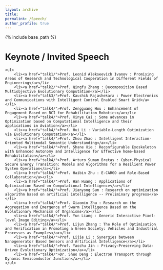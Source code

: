 ```yaml
---
layout: archive
title: 
permalink: /Speech/
author_profile: true
---
```


{% include base_path %}

<div class="speech-container">
    <h1>Keynote / Invited Speech</h1>

    <ul>
        <li><a href="talk1/">Prof. Leonid Alekseevich Ivanov : Promising Areas of Research and Technological Cooperation in Different Fields of Engineering</a></li>
        <li><a href="talk2/">Prof. Qingfu Zhang : Decomposition Based Multiobjective Evolutionary Computation</a></li>
        <li><a href="talk3/">Prof. Kaushik Rajashekara : Power Electronics and Communications with Intelligent Control Enabled Smart Grid</a></li>
        <li><a href="talk4/">Prof. Zengguang Hou : Enhancement of Engagement Based on BCI for Rehabilitation Robotics</a></li>
        <li><a href="talk4/">Prof. Xinye Cai : Some advances in Optimization based on Computational Intelligence and their applications in Aviation</a></li>
        <li><a href="talk4/">Prof. Hui Li : Variable-Length Optimization via Evolutionary Computation</a></li>
        <li><a href="talk4/">Prof. Zhou Zhao : Intelligent Interaction-Oriented Multimodal Semantic Understanding</a></li>
        <li><a href="talk4/">Prof. Shane Xie : Reconfigurable Exoskeleton with Enhanced Autonomy and Intelligence for Effective home-based Rehabilitation</a></li>
        <li><a href="talk4/">Prof. Arturo Suman Bretas : Cyber-Physical Secure Energy Transition: Models and Algorithms for a Resilient Power System Operation</a></li>
        <li><a href="talk4/">Prof. Haibin Zhu : E-CARGO and Role-Based Collaboration</a></li>
        <li><a href="talk4/">Prof. Han Huang : Applications of Optimization Based on Computational Intelligence</a></li>
        <li><a href="talk4/">Prof. Jianyong Sun : Research on optimization algorithm based on artificial intelligence -- Preliminary progress</a></li>
        <li><a href="talk4/">Prof. Xiaomin Zhu : Research on the Aggregation and Emergence of Swarm Intelligence Based on the Evolutionary Mechanism of Organisms</a></li>
        <li><a href="talk4/">Prof. Yun Liang : Generic Interactive Pixel-level Image Editing</a></li>
        <li><a href="talk4/">Prof. Lijun Zhang : The Role of Optimisation and Verification in Promoting a Green Society: Vehicles and Industrial Processes as Examples</a></li>
        <li><a href="talk4/">Prof. Lijie Li : Synergies between Nanogenerator Based Sensors and Artificial Intelligence</a></li>
        <li><a href="talk4/">Prof. Yaochu Jin : Privacy-Preserving Data-Driven Evolutionary Optimization</a></li>
        <li><a href="talk4/">Dr. Shuo Deng : Electron Transport through Dynamic Semiconductor Junction</a></li>
    </ul>
</div>

